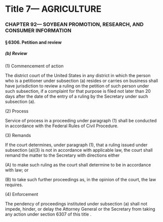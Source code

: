
# Title 7— AGRICULTURE
### CHAPTER 92— SOYBEAN PROMOTION, RESEARCH, AND CONSUMER INFORMATION
#### § 6306. Petition and review
##### (b) Review

(1) Commencement of action

The district court of the United States in any district in which the person who is a petitioner under subsection (a) resides or carries on business shall have jurisdiction to review a ruling on the petition of such person under such subsection, if a complaint for that purpose is filed not later than 20 days after the date of the entry of a ruling by the Secretary under such subsection (a).

(2) Process

Service of process in a proceeding under paragraph (1) shall be conducted in accordance with the Federal Rules of Civil Procedure.

(3) Remands

If the court determines, under paragraph (1), that a ruling issued under subsection (a)(3) is not in accordance with applicable law, the court shall remand the matter to the Secretary with directions either

(A) to make such ruling as the court shall determine to be in accordance with law; or

(B) to take such further proceedings as, in the opinion of the court, the law requires.

(4) Enforcement

The pendency of proceedings instituted under subsection (a) shall not impede, hinder, or delay the Attorney General or the Secretary from taking any action under section 6307 of this title .
